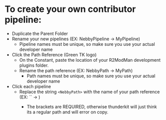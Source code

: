 # To create your own contributor pipeline:

* Duplicate the Parent Folder
* Rename your new pipelines (EX: NebbyPipeline -> MyPipeline)
    * Pipeline names must be unique, so make sure you use your actual developer name
* Click the Path Reference (Green TK logo)
    * On the Constant, paste the location of your R2ModMan development plugins folder.
    * Rename the path reference (EX: NebbyPath -> MyPath)
        * Path names must be unique, so make sure you use your actual developer name
* Click each pipeline
    * Replace the string ``<NebbyPath>`` with the name of your path reference (EX: ``<NebbyPath> -> <MyPath>)
        * The brackets are REQUIRED, otherwise thunderkit will just think its a regular path and will error on copy.